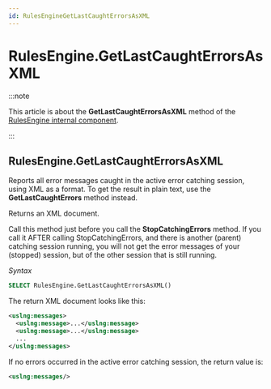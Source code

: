 ```yaml
---
id: RulesEngineGetLastCaughtErrorsAsXML
---
```


# RulesEngine.GetLastCaughtErrorsAsXML




:::note

This article is about the **GetLastCaughtErrorsAsXML** method of the [RulesEngine internal component](/docs/Extensions/RulesEngine_internal_component).

:::

## **RulesEngine.GetLastCaughtErrorsAsXML**

Reports all error messages caught in the active error catching session, using XML as a format. To get the result in plain text, use the **GetLastCaughtErrors** method instead.

Returns an XML document.

Call this method just before you call the **StopCatchingErrors** method. If you call it AFTER calling StopCatchingErrors, and there is another (parent) catching session running, you will not get the error messages of your (stopped) session, but of the other session that is still running.

*Syntax*

```sql
SELECT RulesEngine.GetLastCaughtErrorsAsXML()
```

The return XML document looks like this:

```xml
<uslng:messages>
  <uslng:message>...</uslng:message>
  <uslng:message>...</uslng:message>
  ...
</uslng:messages>
```

If no errors occurred in the active error catching session, the return value is:

```xml
<uslng:messages/>
```

 